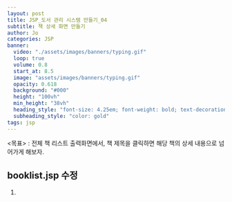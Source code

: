 ```yaml
---
layout: post
title: JSP_도서 관리 시스템 만들기_04
subtitle: 책 상세 화면 만들기
author: Jo 
categories: JSP
banner:
  video: "./assets/images/banners/typing.gif"
  loop: true
  volume: 0.8
  start_at: 8.5
  image: "assets/images/banners/typing.gif"
  opacity: 0.618
  background: "#000"
  height: "100vh"
  min_height: "38vh"
  heading_style: "font-size: 4.25em; font-weight: bold; text-decoration: underline"
  subheading_style: "color: gold"
tags: jsp
---
```


<목표> : 전체 책 리스트 출력화면에서, 책 제목을 클릭하면 해당 책의 상세 내용으로 넘어가게 해보자.

## booklist.jsp 수정
1. 





